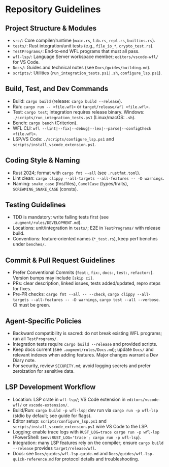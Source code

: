 # Repository Guidelines

## Project Structure & Modules
- `src/`: Core compiler/runtime (`main.rs`, `lib.rs`, `repl.rs`, `builtins.rs`).
- `tests/`: Rust integration/unit tests (e.g., `file_io_*`, `crypto_test.rs`).
- `TestPrograms/`: End‑to‑end WFL programs that must all pass.
- `wfl-lsp/`: Language Server workspace member; `editors/vscode-wfl/` for VS Code.
- `Docs/`: Guides and technical notes (see `Docs/guides/building.md`).
- `scripts/`: Utilities (`run_integration_tests.ps1|.sh`, `configure_lsp.ps1`).

## Build, Test, and Dev Commands
- Build: `cargo build` (release: `cargo build --release`).
- Run: `cargo run -- <file.wfl>` or `target/release/wfl <file.wfl>`.
- Test: `cargo test`; integration requires release binary. Windows: `./scripts/run_integration_tests.ps1` (Linux/macOS: `.sh`).
- Bench: `cargo bench` (Criterion).
- WFL CLI: `wfl --lint|--fix|--debug|--lex|--parse|--configCheck <file.wfl>`.
- LSP/VS Code: `./scripts/configure_lsp.ps1` and `scripts/install_vscode_extension.ps1`.

## Coding Style & Naming
- Rust 2024; format with `cargo fmt --all` (see `.rustfmt.toml`).
- Lint clean: `cargo clippy --all-targets --all-features -- -D warnings`.
- Naming: `snake_case` (fns/files), `CamelCase` (types/traits), `SCREAMING_SNAKE_CASE` (consts).

## Testing Guidelines
- TDD is mandatory: write failing tests first (see `.augment/rules/DEVELOPMENT.md`).
- Locations: unit/integration in `tests/`; E2E in `TestPrograms/` with release build.
- Conventions: feature‑oriented names (`*_test.rs`), keep perf benches under `benches/`.

## Commit & Pull Request Guidelines
- Prefer Conventional Commits (`feat:`, `fix:`, `docs:`, `test:`, `refactor:`). Version bumps may include `[skip ci]`.
- PRs: clear description, linked issues, tests added/updated, repro steps for fixes.
- Pre‑PR checks: `cargo fmt --all -- --check`, `cargo clippy --all-targets --all-features -- -D warnings`, `cargo test --all --verbose`. CI must be green.

## Agent‑Specific Policies
- Backward compatibility is sacred: do not break existing WFL programs; run all `TestPrograms/`.
- Integration tests require `cargo build --release` and provided scripts.
- Keep docs current (see `.augment/rules/Docs.md`); update `Docs/` and relevant indexes when adding features. Major changes warrant a Dev Diary note.
- For security, review `SECURITY.md`; avoid logging secrets and prefer zeroization for sensitive data.

## LSP Development Workflow
- Location: LSP crate in `wfl-lsp/`; VS Code extension in `editors/vscode-wfl/` or `vscode-extension/`.
- Build/Run: `cargo build -p wfl-lsp`; dev run via `cargo run -p wfl-lsp` (stdio by default; see guide for flags).
- Editor setup: `scripts/configure_lsp.ps1` and `scripts/install_vscode_extension.ps1` wire VS Code to the LSP.
- Logging: enable trace logs with `RUST_LOG=trace cargo run -p wfl-lsp` (PowerShell: `$env:RUST_LOG='trace'; cargo run -p wfl-lsp`).
- Integration: many LSP features rely on the compiler; ensure `cargo build --release` provides `target/release/wfl`.
- Docs: see `Docs/guides/wfl-lsp-guide.md` and `Docs/guides/wfl-lsp-quick-reference.md` for protocol details and troubleshooting.
